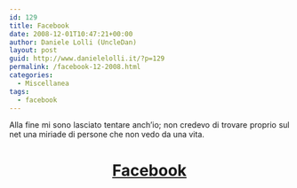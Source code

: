 ```yaml
---
id: 129
title: Facebook
date: 2008-12-01T10:47:21+00:00
author: Daniele Lolli (UncleDan)
layout: post
guid: http://www.danielelolli.it/?p=129
permalink: /facebook-12-2008.html
categories:
  - Miscellanea
tags:
  - facebook
---
```

<p style="text-align: justify;">
  Alla fine mi sono lasciato tentare anch&#8217;io; non credevo di trovare proprio sul net una miriade di persone che non vedo da una vita.
</p>

<h1 style="text-align: center;">
  <a href="http://www.facebook.com/profile.php?id=1661894139&ref=profile" target="_blank">Facebook</a>
</h1>
